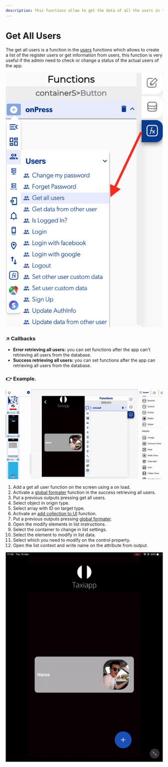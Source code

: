 ```yaml
---
description: This functions allow to get the data of all the users in the data base.
---
```


# Get All Users

The get all users is a function in the [users](./) functions which allows to create a list of the register users or get information from users, this function is very useful if the admin need to check or change a status of the actual users of the app.

![](../../../.gitbook/assets/captura-de-pantalla-2020-02-10-a-la-s-10.36.11.png)



### ↗ Callbacks <a id="entry-vars"></a>

* **Error retrieving all users:** you can set functions after the app can't retrieving all users from the database.
* **Success retrieving all users:** you can set functions after the app can retrieving all users from the database.

### 👉 Example. 

![](../../../.gitbook/assets/ezgif.com-video-to-gif-20.gif)

1. Add a get all user function on the screen using a on load.
2. Activate a [global formater](../logic/global-formater.md) function in the success retrieving all users.
3. Put a previous outputs pressing get all users.
4. Select object in origin type.
5. Select array with ID on target type.
6. Activate an [add collection to UI](../elements/add-collections-to-ui.md) function.
7. Put a previous outputs pressing [global formater](../logic/global-formater.md).
8. Open the modify elements in list instructions.
9. Select the container to change in list settings.
10. Select the element to modify in list data.
11. Select which you need to modify on the control property.
12. Open the list context and write name on the attribute from output.

![reload the app to check a list of the users](../../../.gitbook/assets/ezgif.com-video-to-gif-21.gif)

